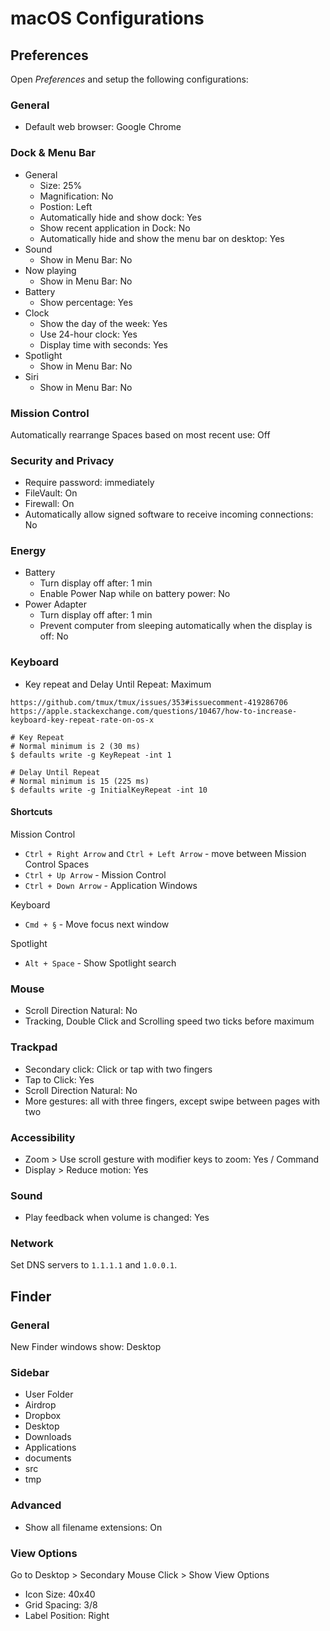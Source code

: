# macOS Configurations

## Preferences

Open *Preferences* and setup the following configurations:

### General

- Default web browser: Google Chrome

### Dock & Menu Bar

- General
  - Size: 25%
  - Magnification: No
  - Postion: Left
  - Automatically hide and show dock: Yes
  - Show recent application in Dock: No
  - Automatically hide and show the menu bar on desktop: Yes
- Sound 
    - Show in Menu Bar: No
- Now playing 
    - Show in Menu Bar: No
- Battery
    - Show percentage: Yes
- Clock
    - Show the day of the week: Yes
    - Use 24-hour clock: Yes
    - Display time with seconds: Yes
- Spotlight 
    - Show in Menu Bar: No
- Siri 
    - Show in Menu Bar: No

### Mission Control

Automatically rearrange Spaces based on most recent use: Off

### Security and Privacy

- Require password: immediately
- FileVault: On
- Firewall: On
- Automatically allow signed software to receive incoming connections: No

### Energy

- Battery
  - Turn display off after: 1 min
  - Enable Power Nap while on battery power: No
- Power Adapter
  - Turn display off after: 1 min
  - Prevent computer from sleeping automatically when the display is off: No

### Keyboard

- Key repeat and Delay Until Repeat: Maximum

```
https://github.com/tmux/tmux/issues/353#issuecomment-419286706
https://apple.stackexchange.com/questions/10467/how-to-increase-keyboard-key-repeat-rate-on-os-x

# Key Repeat
# Normal minimum is 2 (30 ms)
$ defaults write -g KeyRepeat -int 1

# Delay Until Repeat
# Normal minimum is 15 (225 ms)
$ defaults write -g InitialKeyRepeat -int 10
```

#### Shortcuts

Mission Control

- `Ctrl + Right Arrow` and `Ctrl + Left Arrow` - move between Mission Control Spaces 
- `Ctrl + Up Arrow` - Mission Control
- `Ctrl + Down Arrow` - Application Windows

Keyboard 

- `Cmd + §` - Move focus next window

Spotlight

- `Alt + Space` - Show Spotlight search 

### Mouse

- Scroll Direction Natural: No
- Tracking, Double Click and Scrolling speed two ticks before maximum

### Trackpad

- Secondary click: Click or tap with two fingers
- Tap to Click: Yes
- Scroll Direction Natural: No
- More gestures: all with three fingers, except swipe between pages with two

### Accessibility

- Zoom > Use scroll gesture with modifier keys to zoom: Yes / Command
- Display > Reduce motion: Yes

### Sound

- Play feedback when volume is changed: Yes

### Network

Set DNS servers to `1.1.1.1` and `1.0.0.1`.

## Finder

### General

New Finder windows show: Desktop

### Sidebar

- User Folder
- Airdrop
- Dropbox
- Desktop
- Downloads
- Applications
- documents
- src
- tmp

### Advanced

- Show all filename extensions: On

### View Options

Go to Desktop > Secondary Mouse Click > Show View Options

- Icon Size: 40x40
- Grid Spacing: 3/8
- Label Position: Right
